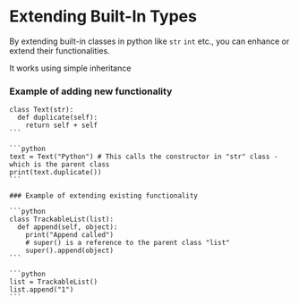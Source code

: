 # Extending Built-In Types

By extending built-in classes in python like `str` `int` etc., you can enhance or extend their functionalities.

It works using simple inheritance

### Example of adding new functionality

````
class Text(str):
  def duplicate(self):
    return self + self
```

```python
text = Text("Python") # This calls the constructor in "str" class - which is the parent class
print(text.duplicate())
```

### Example of extending existing functionality

```python
class TrackableList(list):
  def append(self, object):
    print("Append called")
    # super() is a reference to the parent class "list"
    super().append(object)
```

```python
list = TrackableList()
list.append("1")
```

